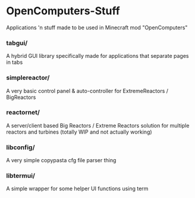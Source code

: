 # OpenComputers-Stuff
Applications 'n stuff made to be used in Minecraft mod "OpenComputers"

### tabgui/
A hybrid GUI library specifically made for applications that separate pages in tabs

### simplereactor/
A very basic control panel & auto-controller for ExtremeReactors / BigReactors

### reactornet/
A server/client based Big Reactors / Extreme Reactors solution for multiple reactors and turbines (totally WIP and not actually working)

### libconfig/
A very simple copypasta cfg file parser thing

### libtermui/
A simple wrapper for some helper UI functions using term
